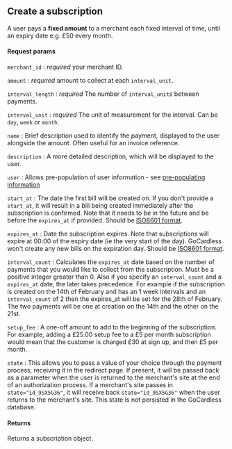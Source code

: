 ## Create a subscription

A user pays a **fixed amount** to a merchant each fixed interval of time, until an expiry date e.g. £50 every month.

#### Request params

`merchant_id`
:    _required_ your merchant ID.

`amount`
:    _required_ amount to collect at each `interval_unit`.

`interval_length`
:    _required_ The number of `interval_unit`s between payments.

`interval_unit`
:    _required_ The unit of measurement for the interval. Can be `day`, `week` or `month`.

`name`
:    Brief description used to identify the payment, displayed to the user alongside the amount. Often useful for an invoice reference.

`description`
:    A more detailed description, which will be displayed to the user.

`user`
:    Allows pre-population of user information - see [pre-populating information](#pre-populating-information)

`start_at`
:    The date the first bill will be created on. If you don't provide a `start_at`, it will result in a bill being created immediately after the subscription is confirmed. Note that it needs to be in the future and be before the  `expires_at` if provided. Should be [ISO8601 format](http://www.w3.org/TR/NOTE-datetime).

`expires_at`
:    Date the subscription expires. Note that subscriptions will expire at 00:00 of the expiry date (ie the very start of the day). GoCardless won't create any new bills on the expiration day. Should be [ISO8601 format](http://www.w3.org/TR/NOTE-datetime).

`interval_count`
:    Calculates the `expires_at` date based on the number of payments that you would like to collect from the subscription. Must be a positive integer greater than 0. Also if you specify an `interval_count` and a `expires_at` date, the later takes precedence. For example if the subscription is created on the 14th of February and has an 1 week intervals and an `interval_count` of 2 then the expires_at will be set for the 28th of February. The two payments will be one at creation on the 14th and the other on the 21st.

`setup_fee`
:    A one-off amount to add to the beginning of the subscription. For example, adding a £25.00 setup fee to a £5 per month subscription would mean that the customer is charged £30 at sign up, and then £5 per month.

`state`
:    This allows you to pass a value of your choice through the payment process, receiving it in the redirect page. If present, it will be passed back as a parameter when the user is returned to the merchant's site at the end of an authorization process. If a merchant's site passes in `state="id_9SX5G36"`, it will receive back `state="id_9SX5G36"` when the user returns to the merchant's site. This state is not persisted in the GoCardless database.

#### Returns

Returns a subscription object.
